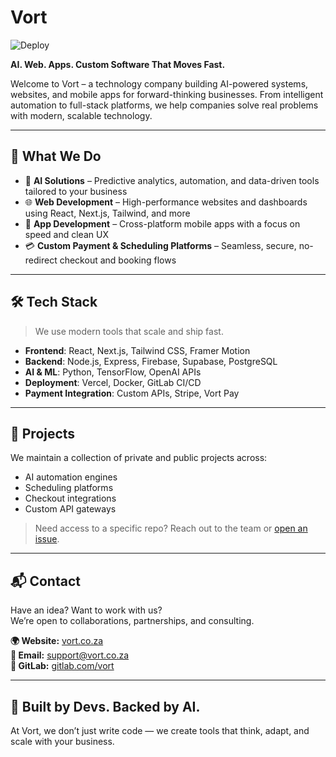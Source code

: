 # Vort
![Deploy](https://github.com/Generalcom/v.png)


**AI. Web. Apps. Custom Software That Moves Fast.**

Welcome to Vort – a technology company building AI-powered systems, websites, and mobile apps for forward-thinking businesses. From intelligent automation to full-stack platforms, we help companies solve real problems with modern, scalable technology.

---

## 🚀 What We Do

- 🤖 **AI Solutions** – Predictive analytics, automation, and data-driven tools tailored to your business
- 🌐 **Web Development** – High-performance websites and dashboards using React, Next.js, Tailwind, and more
- 📱 **App Development** – Cross-platform mobile apps with a focus on speed and clean UX
- 💳 **Custom Payment & Scheduling Platforms** – Seamless, secure, no-redirect checkout and booking flows

---

## 🛠️ Tech Stack

> We use modern tools that scale and ship fast.

- **Frontend**: React, Next.js, Tailwind CSS, Framer Motion  
- **Backend**: Node.js, Express, Firebase, Supabase, PostgreSQL  
- **AI & ML**: Python, TensorFlow, OpenAI APIs  
- **Deployment**: Vercel, Docker, GitLab CI/CD  
- **Payment Integration**: Custom APIs, Stripe, Vort Pay

---

## 📁 Projects

We maintain a collection of private and public projects across:

- AI automation engines  
- Scheduling platforms  
- Checkout integrations  
- Custom API gateways

> Need access to a specific repo? Reach out to the team or [open an issue](#).

---

## 📬 Contact

Have an idea? Want to work with us?  
We’re open to collaborations, partnerships, and consulting.

**🌍 Website:** [vort.co.za](https://vort.co.za)  
**📧 Email:** support@vort.co.za  
**🐙 GitLab:** [gitlab.com/vort](https://gitlab.com/vort)

---

## 🧠 Built by Devs. Backed by AI.

At Vort, we don’t just write code — we create tools that think, adapt, and scale with your business.

